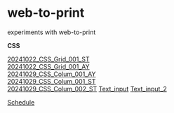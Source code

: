 # web-to-print

experiments with web-to-print

**CSS**

[20241022_CSS_Grid_001_ST](CSS/20241022_CSS_Grid_001_ST.html)  
[20241022_CSS_Grid_001_AY](CSS/20241022_CSS_Grid_001_AY.html)  
[20241029_CSS_Colum_001_AY](20241029_CSS_Colum_001_AY.html)  
[20241029_CSS_Colum_001_ST](20241029_CSS_Colum_001_ST.html)  
[20241029_CSS_Colum_002_ST](20241029_CSS_Colum_002_ST.html)
[Text_input](Material/content.txt)
[Text_input_2](https://annuel2.framapad.org/p/STAYAYAY)

[Schedule](ToDo.md)

